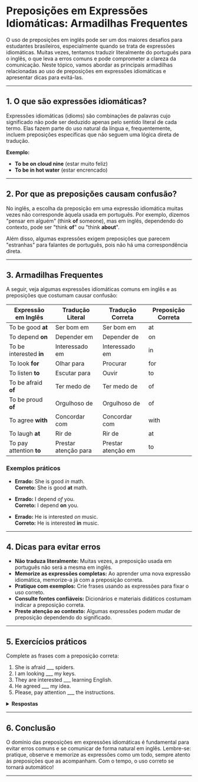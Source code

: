 
# Preposições em Expressões Idiomáticas: Armadilhas Frequentes

O uso de preposições em inglês pode ser um dos maiores desafios para estudantes brasileiros, especialmente quando se trata de expressões idiomáticas. Muitas vezes, tentamos traduzir literalmente do português para o inglês, o que leva a erros comuns e pode comprometer a clareza da comunicação. Neste tópico, vamos abordar as principais armadilhas relacionadas ao uso de preposições em expressões idiomáticas e apresentar dicas para evitá-las.

---

## 1. O que são expressões idiomáticas?

Expressões idiomáticas (idioms) são combinações de palavras cujo significado não pode ser deduzido apenas pelo sentido literal de cada termo. Elas fazem parte do uso natural da língua e, frequentemente, incluem preposições específicas que não seguem uma lógica direta de tradução.

**Exemplo:**
- **To be on cloud nine** (estar muito feliz)
- **To be in hot water** (estar encrencado)

---

## 2. Por que as preposições causam confusão?

No inglês, a escolha da preposição em uma expressão idiomática muitas vezes não corresponde àquela usada em português. Por exemplo, dizemos "pensar em alguém" (think **of** someone), mas em inglês, dependendo do contexto, pode ser "think **of**" ou "think **about**".

Além disso, algumas expressões exigem preposições que parecem "estranhas" para falantes de português, pois não há uma correspondência direta.

---

## 3. Armadilhas Frequentes

A seguir, veja algumas expressões idiomáticas comuns em inglês e as preposições que costumam causar confusão:

| Expressão em Inglês         | Tradução Literal         | Tradução Correta         | Preposição Correta |
|----------------------------|-------------------------|--------------------------|--------------------|
| To be good **at**          | Ser bom em              | Ser bom em               | at                 |
| To depend **on**           | Depender em             | Depender de              | on                 |
| To be interested **in**    | Interessado em          | Interessado em           | in                 |
| To look **for**            | Olhar para              | Procurar                 | for                |
| To listen **to**           | Escutar para            | Ouvir                    | to                 |
| To be afraid **of**        | Ter medo de             | Ter medo de              | of                 |
| To be proud **of**         | Orgulhoso de            | Orgulhoso de             | of                 |
| To agree **with**          | Concordar com           | Concordar com            | with               |
| To laugh **at**            | Rir de                  | Rir de                   | at                 |
| To pay attention **to**    | Prestar atenção para    | Prestar atenção em       | to                 |

### Exemplos práticos

- **Errado:** She is good *in* math.  
  **Correto:** She is good **at** math.

- **Errado:** I depend *of* you.  
  **Correto:** I depend **on** you.

- **Errado:** He is interested *on* music.  
  **Correto:** He is interested **in** music.

---

## 4. Dicas para evitar erros

- **Não traduza literalmente:** Muitas vezes, a preposição usada em português não será a mesma em inglês.
- **Memorize as expressões completas:** Ao aprender uma nova expressão idiomática, memorize-a já com a preposição correta.
- **Pratique com exemplos:** Crie frases usando as expressões para fixar o uso correto.
- **Consulte fontes confiáveis:** Dicionários e materiais didáticos costumam indicar a preposição correta.
- **Preste atenção ao contexto:** Algumas expressões podem mudar de preposição dependendo do significado.

---

## 5. Exercícios práticos

Complete as frases com a preposição correta:

1. She is afraid ___ spiders.
2. I am looking ___ my keys.
3. They are interested ___ learning English.
4. He agreed ___ my idea.
5. Please, pay attention ___ the instructions.

<details>
<summary><strong>Respostas</strong></summary>

1. of
2. for
3. in
4. with
5. to

</details>

---

## 6. Conclusão

O domínio das preposições em expressões idiomáticas é fundamental para evitar erros comuns e se comunicar de forma natural em inglês. Lembre-se: pratique, observe e memorize as expressões como um todo, sempre atento às preposições que as acompanham. Com o tempo, o uso correto se tornará automático!

---
```